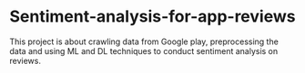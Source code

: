 # Sentiment-analysis-for-app-reviews
This project is about crawling data from Google play, preprocessing the data and using ML and DL techniques to
conduct sentiment analysis on reviews.
